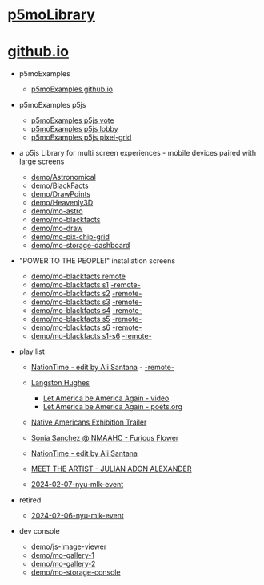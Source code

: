 # [p5moLibrary](https://github.com/molab-itp/p5moLibrary)

# [github.io](https://molab-itp.github.io/p5moLibrary/src?v=55)

- p5moExamples

  - [ p5moExamples github.io ](https://molab-itp.github.io/p5moExamples)

- p5moExamples p5js

  - [ p5moExamples p5js vote ](https://editor.p5js.org/jht9629-nyu/sketches/EEafnQwr1)
  - [ p5moExamples p5js lobby ](https://editor.p5js.org/jht9629-nyu/sketches/vP6sWN4Cu)
  - [ p5moExamples p5js pixel-grid ](https://editor.p5js.org/jht9629-nyu/sketches/CntV1JQNp)

- a p5js Library for multi screen experiences - mobile devices paired with large screens

  - [demo/Astronomical](demo/Astronomical?v=55)
  - [demo/BlackFacts](demo/BlackFacts?v=55)
  - [demo/DrawPoints](demo/DrawPoints?v=55)
  - [demo/Heavenly3D](demo/Heavenly3D?v=55)
  - [demo/mo-astro](demo/mo-astro?v=55)
  - [demo/mo-blackfacts](demo/mo-blackfacts?v=55)
  - [demo/mo-draw](demo/mo-draw?v=55)
  - [demo/mo-pix-chip-grid](demo/mo-pix-chip-grid?v=55)
  - [demo/mo-storage-dashboard](demo/mo-storage-dashboard?v=55)

- "POWER TO THE PEOPLE!" installation screens

  - [demo/mo-blackfacts remote](demo/mo-blackfacts?v=55)
  - [demo/mo-blackfacts s1](demo/mo-blackfacts?v=55&group=s1&qrcode=mo-blackfacts-qrcode-1.png) [-remote-](demo/mo-blackfacts?v=55&group=s1)
  - [demo/mo-blackfacts s2](demo/mo-blackfacts?v=55&group=s2&qrcode=mo-blackfacts-qrcode-2.png) [-remote-](demo/mo-blackfacts?v=55&group=s2)
  - [demo/mo-blackfacts s3](demo/mo-blackfacts?v=55&group=s3&qrcode=mo-blackfacts-qrcode-3.png) [-remote-](demo/mo-blackfacts?v=55&group=s3)
  - [demo/mo-blackfacts s4](demo/mo-blackfacts?v=55&group=s4&qrcode=mo-blackfacts-qrcode-4.png) [-remote-](demo/mo-blackfacts?v=55&group=s4)
  - [demo/mo-blackfacts s5](demo/mo-blackfacts?v=55&group=s5&qrcode=mo-blackfacts-qrcode-5.png) [-remote-](demo/mo-blackfacts?v=55&group=s5)
  - [demo/mo-blackfacts s6](demo/mo-blackfacts?v=55&group=s6&qrcode=mo-blackfacts-qrcode-6.png) [-remote-](demo/mo-blackfacts?v=55&group=s6)
  - [demo/mo-blackfacts s1-s6](demo/mo-blackfacts?v=55&group=s1,s2,s3,s4,s5,s6&qrcode=mo-blackfacts-qrcode-1-6.png) [-remote-](demo/mo-blackfacts?v=55&group=s1,s2,s3,s4,s5,s6)

- play list

  - [NationTime - edit by Ali Santana](demo/mo-videoplayer/?playlist=-UtKxghWlvY&title=NationTime%20-%20ELUCID%20-%20BETAMAX&qrcode=NationTime.png) - [-remote-](demo/mo-videoplayer/?playlist=-UtKxghWlvY&title=NationTime%20-%20ELUCID%20-%20BETAMAX)

  - [Langston Hughes ](demo/BlackFacts?playlist=XzI3huqpCi4)

    - [Let America be America Again - video](demo/mo-blackfacts?playlist=CFNM8GB_Yp0&title=%E2%98%85)
    - [Let America be America Again - poets.org](https://poets.org/poem/let-america-be-america-again)

  - [Native Americans Exhibition Trailer](demo/BlackFacts?playlist=hpjNGTYvpxw)

  - [Sonia Sanchez @ NMAAHC - Furious Flower](demo/mo-blackfacts?playlist=FNLp8e-cfgk&title=Sonia%20Sanchez)

  - [NationTime - edit by Ali Santana](demo/mo-videoplayer?playlist=-UtKxghWlvY&title=NationTime%20-%20ELUCID%20-%20BETAMAX&qrcode=NationTime.png)

  - [MEET THE ARTIST - JULIAN ADON ALEXANDER](demo/mo-blackfacts?playlist=wk0La_2igws&title=MEET%20THE%20ARTIST%20-%20JULIAN%20ADON%20ALEXANDE%20-%20What%20it%20is&qrcode=JULIAN.png)

  - [2024-02-07-nyu-mlk-event](demo/mo-blackfacts?playlist=lG758MniLYg&qrcode=annoucement-01.png&title=2024-02-07-nyu-mlk-event)

- retired

  - [2024-02-06-nyu-mlk-event](demo/mo-blackfacts?playlist=zbRz5xTaLYI&qrcode=annoucement-01.png&title=2024-02-06-nyu-mlk-event)
  <!-- - [Weapons of White Destruction - TJ](demo/mo-blackfacts?playlist=ob8YQPGJiHY&title=Weapons%20of%20White%20Destruction%20-%20TJ&&qrcode=TJ.png) -->

- dev console

  - [demo/js-image-viewer](demo/js-image-viewer?v=55)
  - [demo/mo-gallery-1](demo/mo-gallery-1?v=55)
  - [demo/mo-gallery-2](demo/mo-gallery-2?v=55)
  - [demo/mo-storage-console](demo/mo-storage-console?v=55)

<!--

- retired
  - [demo/mo-astro-host-0](demo/mo-astro-host-0?v=55)
  - [demo/mo-astro-host-1](demo/mo-astro-host-1?v=55)
  - [demo/mo-astro-remote-0](demo/mo-astro-remote-0?v=55)
  - [demo/mo-astro-remote-1](demo/mo-astro-remote-1?v=55)

  - [demo/mo-blackfacts-host](demo/mo-blackfacts-host?v=55)
  - [demo/mo-blackfacts-remote](demo/mo-blackfacts-remote?v=55)

# https://www.youtube.com/watch?v=hpjNGTYvpxw
# The Land Carries Our Ancestors: Contemporary Art by Native Americans Exhibition Trailer

 -->
